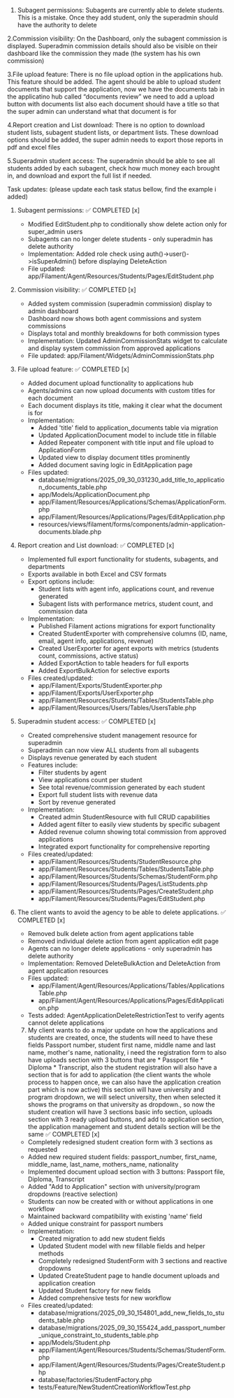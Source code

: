 1. Subagent permissions: Subagents are currently able to delete students. This is a mistake. Once they add student, only the superadmin should have the authority to delete

2.Commission visibility: On the Dashboard, only the subagent commission is displayed. Superadmin commission details should also be visible on their dashboard like the commission they made (the system has his own commission)

3.File upload feature: There is no file upload option in the applications hub. This feature should be added. The agent should be able to upload student documents that support the application, now we have the documents tab in the applicatino hub called “documents review” we need to add a upload button with documents list also each document should have a title so that the super admin can understand what that document is for 

4.Report creation and List download: There is no option to download student lists, subagent student lists, or department lists. These download options should be added, the super admin needs to export those reports in pdf and excel files 

5.Superadmin student access: The superadmin should be able to see all students added by each subagent, check how much money each brought in, and download and export the full list if needed.

Task updates: (please update each task status bellow, find the example i added)

1. Subagent permissions: ✅ COMPLETED [x]
   - Modified EditStudent.php to conditionally show delete action only for super_admin users
   - Subagents can no longer delete students - only superadmin has delete authority
   - Implementation: Added role check using auth()->user()->isSuperAdmin() before displaying DeleteAction
   - File updated: app/Filament/Agent/Resources/Students/Pages/EditStudent.php
   
2. Commission visibility: ✅ COMPLETED [x]
   - Added system commission (superadmin commission) display to admin dashboard
   - Dashboard now shows both agent commissions and system commissions
   - Displays total and monthly breakdowns for both commission types
   - Implementation: Updated AdminCommissionStats widget to calculate and display system commission from approved applications
   - File updated: app/Filament/Widgets/AdminCommissionStats.php
   
3. File upload feature: ✅ COMPLETED [x]
   - Added document upload functionality to applications hub
   - Agents/admins can now upload documents with custom titles for each document
   - Each document displays its title, making it clear what the document is for
   - Implementation: 
     * Added 'title' field to application_documents table via migration
     * Updated ApplicationDocument model to include title in fillable
     * Added Repeater component with title input and file upload to ApplicationForm
     * Updated view to display document titles prominently
     * Added document saving logic in EditApplication page
   - Files updated: 
     * database/migrations/2025_09_30_031230_add_title_to_application_documents_table.php
     * app/Models/ApplicationDocument.php
     * app/Filament/Resources/Applications/Schemas/ApplicationForm.php
     * app/Filament/Resources/Applications/Pages/EditApplication.php
     * resources/views/filament/forms/components/admin-application-documents.blade.php
   
4. Report creation and List download: ✅ COMPLETED [x]
   - Implemented full export functionality for students, subagents, and departments
   - Exports available in both Excel and CSV formats
   - Export options include:
     * Student lists with agent info, applications count, and revenue generated
     * Subagent lists with performance metrics, student count, and commission data
   - Implementation:
     * Published Filament actions migrations for export functionality
     * Created StudentExporter with comprehensive columns (ID, name, email, agent info, applications, revenue)
     * Created UserExporter for agent exports with metrics (students count, commissions, active status)
     * Added ExportAction to table headers for full exports
     * Added ExportBulkAction for selective exports
   - Files created/updated:
     * app/Filament/Exports/StudentExporter.php
     * app/Filament/Exports/UserExporter.php
     * app/Filament/Resources/Students/Tables/StudentsTable.php
     * app/Filament/Resources/Users/Tables/UsersTable.php
   
5. Superadmin student access: ✅ COMPLETED [x]
   - Created comprehensive student management resource for superadmin
   - Superadmin can now view ALL students from all subagents
   - Displays revenue generated by each student
   - Features include:
     * Filter students by agent
     * View applications count per student
     * See total revenue/commission generated by each student
     * Export full student lists with revenue data
     * Sort by revenue generated
   - Implementation:
     * Created admin StudentResource with full CRUD capabilities
     * Added agent filter to easily view students by specific subagent
     * Added revenue column showing total commission from approved applications
     * Integrated export functionality for comprehensive reporting
   - Files created/updated:
     * app/Filament/Resources/Students/StudentResource.php
     * app/Filament/Resources/Students/Tables/StudentsTable.php
     * app/Filament/Resources/Students/Schemas/StudentForm.php
     * app/Filament/Resources/Students/Pages/ListStudents.php
     * app/Filament/Resources/Students/Pages/CreateStudent.php
     * app/Filament/Resources/Students/Pages/EditStudent.php

6. The client wants to avoid the agency to be able to delete applications. ✅ COMPLETED [x]
   - Removed bulk delete action from agent applications table
   - Removed individual delete action from agent application edit page
   - Agents can no longer delete applications - only superadmin has delete authority
   - Implementation: Removed DeleteBulkAction and DeleteAction from agent application resources
   - Files updated: 
     * app/Filament/Agent/Resources/Applications/Tables/ApplicationsTable.php
     * app/Filament/Agent/Resources/Applications/Pages/EditApplication.php
   - Tests added: AgentApplicationDeleteRestrictionTest to verify agents cannot delete applications

   7. My client wants to do a major update on how the applications and students are created, once, the students will need to have these fields 
Passport number, student first name, middle name and last name, mother's name, nationality, i need the registration form to also have uploads section with 3 buttons  that are   * Passport file  * Diploma * Transcript, also the student registration will also have a section that is for add to application (the client wants the whole process to happen once, we can also have the application creation part which is now active) this section will have university and program dropdown, we will select university, then when selected it shows the programs on that university as dropdown., so now the student creation will have 3 sections basic info section, uploads section with 3 ready upload buttons, and add to application section, the application management and student details section will be the same ✅ COMPLETED [x]
   - Completely redesigned student creation form with 3 sections as requested
   - Added new required student fields: passport_number, first_name, middle_name, last_name, mothers_name, nationality
   - Implemented document upload section with 3 buttons: Passport file, Diploma, Transcript
   - Added "Add to Application" section with university/program dropdowns (reactive selection)
   - Students can now be created with or without applications in one workflow
   - Maintained backward compatibility with existing 'name' field
   - Added unique constraint for passport numbers
   - Implementation:
     * Created migration to add new student fields
     * Updated Student model with new fillable fields and helper methods
     * Completely redesigned StudentForm with 3 sections and reactive dropdowns
     * Updated CreateStudent page to handle document uploads and application creation
     * Updated Student factory for new fields
     * Added comprehensive tests for new workflow
   - Files created/updated:
     * database/migrations/2025_09_30_154801_add_new_fields_to_students_table.php
     * database/migrations/2025_09_30_155424_add_passport_number_unique_constraint_to_students_table.php
     * app/Models/Student.php
     * app/Filament/Agent/Resources/Students/Schemas/StudentForm.php
     * app/Filament/Agent/Resources/Students/Pages/CreateStudent.php
     * database/factories/StudentFactory.php
     * tests/Feature/NewStudentCreationWorkflowTest.php
